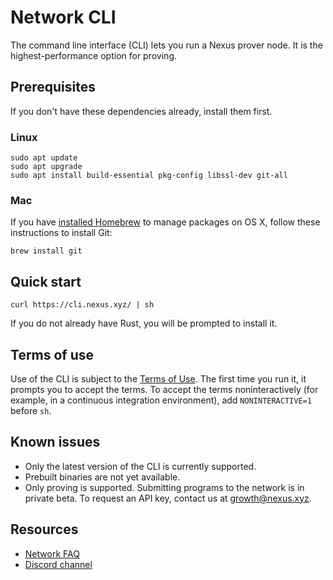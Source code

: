 # Network CLI

The command line interface (CLI) lets you run a Nexus prover node.
It is the highest-performance option for proving.

## Prerequisites

If you don't have these dependencies already, install them first.

### Linux

```
sudo apt update
sudo apt upgrade
sudo apt install build-essential pkg-config libssl-dev git-all
```

### Mac

If you have [installed Homebrew](https://brew.sh/) to manage packages on OS X,
follow these instructions to install Git:

```
brew install git
```

## Quick start

```
curl https://cli.nexus.xyz/ | sh
```

If you do not already have Rust, you will be prompted to install it.

## Terms of use

Use of the CLI is subject to the [Terms of Use](https://nexus.xyz/terms-of-use).
The first time you run it, it prompts you to accept the terms. To accept the terms
noninteractively (for example, in a continuous integration environment),
add `NONINTERACTIVE=1` before `sh`.

## Known issues

* Only the latest version of the CLI is currently supported.
* Prebuilt binaries are not yet available.
* Only proving is supported. Submitting programs to the network is in private beta.
To request an API key, contact us at growth@nexus.xyz.

## Resources

* [Network FAQ](https://nexus.xyz/network#network-faqs)
* [Discord channel](https://discord.gg/nexus-xyz)
